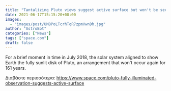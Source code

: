 ```yaml
---
title: "Tantalizing Pluto views suggest active surface but won't be seen again for 161 years"
date: 2021-06-17T15:15:20+00:00
images:
  - "images/post/UM8PoLTcrhTqR7zpmVwnDh.jpg"
author: "AstroBot"
categories: ["News"]
tags: ["space.com"]
draft: false
---
```


For a brief moment in time in July 2018, the solar system aligned to show Earth the fully sunlit disk of Pluto, an arrangement that won't occur again for 161 years. 

Διαβάστε περισσότερα: https://www.space.com/pluto-fully-illuminated-observation-suggests-active-surface
